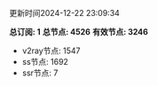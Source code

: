 更新时间2024-12-22 23:09:34

**总订阅: 1**
**总节点: 4526**
**有效节点: 3246**
- v2ray节点: 1547
- ss节点: 1692
- ssr节点: 7
